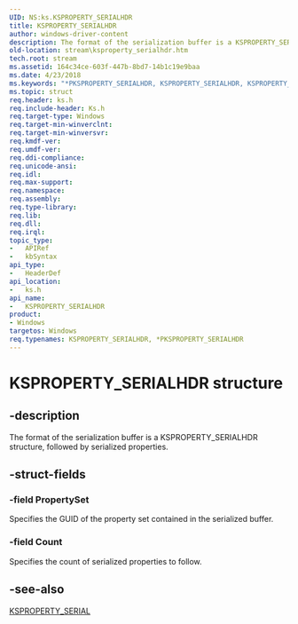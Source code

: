 ```yaml
---
UID: NS:ks.KSPROPERTY_SERIALHDR
title: KSPROPERTY_SERIALHDR
author: windows-driver-content
description: The format of the serialization buffer is a KSPROPERTY_SERIALHDR structure, followed by serialized properties.
old-location: stream\ksproperty_serialhdr.htm
tech.root: stream
ms.assetid: 164c34ce-603f-447b-8bd7-14b1c19e9baa
ms.date: 4/23/2018
ms.keywords: "*PKSPROPERTY_SERIALHDR, KSPROPERTY_SERIALHDR, KSPROPERTY_SERIALHDR structure [Streaming Media Devices], PKSPROPERTY_SERIALHDR, PKSPROPERTY_SERIALHDR structure pointer [Streaming Media Devices], ks-struct_cdf54d37-a5b8-4a73-98dd-c7a9439ac51a.xml, ks/KSPROPERTY_SERIALHDR, ks/PKSPROPERTY_SERIALHDR, stream.ksproperty_serialhdr"
ms.topic: struct
req.header: ks.h
req.include-header: Ks.h
req.target-type: Windows
req.target-min-winverclnt: 
req.target-min-winversvr: 
req.kmdf-ver: 
req.umdf-ver: 
req.ddi-compliance: 
req.unicode-ansi: 
req.idl: 
req.max-support: 
req.namespace: 
req.assembly: 
req.type-library: 
req.lib: 
req.dll: 
req.irql: 
topic_type:
-	APIRef
-	kbSyntax
api_type:
-	HeaderDef
api_location:
-	ks.h
api_name:
-	KSPROPERTY_SERIALHDR
product:
- Windows
targetos: Windows
req.typenames: KSPROPERTY_SERIALHDR, *PKSPROPERTY_SERIALHDR
---
```


# KSPROPERTY_SERIALHDR structure


## -description


The format of the serialization buffer is a KSPROPERTY_SERIALHDR structure, followed by serialized properties.


## -struct-fields




### -field PropertySet

Specifies the GUID of the property set contained in the serialized buffer.


### -field Count

Specifies the count of serialized properties to follow.


## -see-also




<a href="https://msdn.microsoft.com/library/windows/hardware/ff565224">KSPROPERTY_SERIAL</a>
 

 

